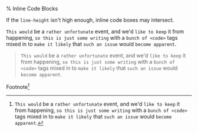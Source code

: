 % Inline Code Blocks

If the `line-height` isn't high enough, inline code boxes may intersect.

`This would` be a `rather unfortunate` event, and we'd `like to keep` it from
happening, `so this is just some writing` with a `bunch of <code>` tags mixed
in to `make it likely` that `such an issue` would `become apparent`.

> `This would` be a `rather unfortunate` event, and we'd `like to keep` it from
> happening, `so this is just some writing` with a `bunch of <code>` tags mixed
> in to `make it likely` that `such an issue` would `become apparent`.

Footnote[^1]

[^1]: `This would` be a `rather unfortunate` event, and we'd `like to keep` it
    from happening, `so this is just some writing` with a `bunch of <code>` tags
    mixed in to `make it likely` that `such an issue` would `become apparent`.
